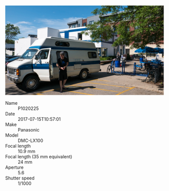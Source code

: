 [![P1020225](/photos/hd/P1020225.jpg)](/photos/full/P1020225.jpg?raw=true)

<dl>
  <dt>Name</dt>
  <dd>P1020225</dd>
  <dt>Date</dt>
  <dd>2017-07-15T10:57:01</dd>
  <dt>Make</dt>
  <dd>Panasonic</dd>
  <dt>Model</dt>
  <dd>DMC-LX100</dd>
  <dt>Focal length</dt>
  <dd>10.9 mm</dd>
  <dt>Focal length (35 mm equivalent)</dt>
  <dd>24 mm</dd>
  <dt>Aperture</dt>
  <dd>5.6</dd>
  <dt>Shutter speed</dt>
  <dd>1/1000</dd>
</dl>
